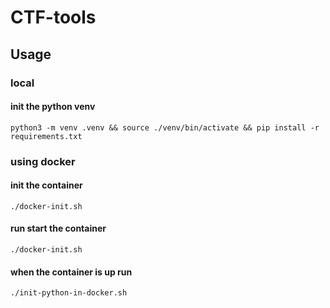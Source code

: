 # CTF-tools

## Usage

### local

#### init the python venv

    python3 -m venv .venv && source ./venv/bin/activate && pip install -r requirements.txt


### using docker

#### init the container

    ./docker-init.sh

#### run start the container

    ./docker-init.sh

#### when the container is up run

    ./init-python-in-docker.sh
